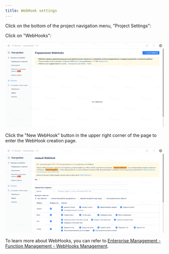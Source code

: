 ```yaml
---
title: WebHook settings
---
```


Click on the bottom of the project navigation menu, "Project Settings":

Click on "WebHooks":

![Image Description](assets/image570.png)

Click the "New WebHook" button in the upper right corner of the page to enter the WebHook creation page.

![Image Description](assets/image571.png)

To learn more about WebHooks, you can refer to [Enterprise Management - Function Management - WebHooks Management](/enterprise/management/functions/webhooks).